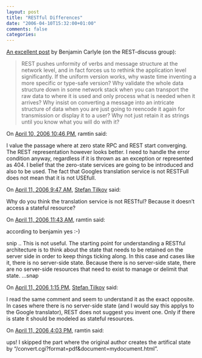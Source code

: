 ```yaml
---
layout: post
title: "RESTful Differences"
date: "2006-04-10T15:32:00+01:00"
comments: false
categories: 
---
```


<p><a href="http://groups.yahoo.com/group/rest-discuss/message/5843">An excellent post</a> by Benjamin Carlyle (on the REST-discuss group):</p>

<blockquote>
<p>REST pushes unformity of verbs and message structure at the network
level, and in fact forces us to rethink the application level
significantly. If the uniform version works, why waste time inventing a
more specific or type-safe version? Why validate the whole data
structure down in some network stack when you can transport the raw data
to where it is used and only process what is needed when it arrives? Why
insist on converting a message into an intricate structure of data when
you are just going to reencode it again for transmission or display it
to a user? Why not just retain it as strings until you know what you
will do with it?</p>
</blockquote>

<section class="comments">

<div class="comment" id="comment-864">
On <a href="#comment-864" title="Permalink to this comment">April 10, 2006 10:46 PM</a>, ramtin
said:
<p>I value the passage where at zero state RPC and REST start converging. The REST representation however looks better. I need to handle the error condition anyway, regardless if it is thrown as an exception or represented as 404.
I belief that the zero-state services are going to be introduced and also to be used. The fact that Googles translation service is not RESTFull does not mean that it is not USEfull.</p>


<div class="comment" id="comment-865">
On <a href="#comment-865" title="Permalink to this comment">April 11, 2006  9:47 AM</a>, <a href="/en/staff/st/">Stefan Tilkov</a>
said:
<p>Why do you think the translation service is not RESTful? Because it doesn&#8217;t access a stateful resource?</p>


<div class="comment" id="comment-866">
On <a href="#comment-866" title="Permalink to this comment">April 11, 2006 11:43 AM</a>, ramtin
said:
<p>according to benjamin yes :-)</p>

<p>snip ..
This is not useful. The starting point for understanding a RESTful
architecture is to think about the state that needs to be retained on
the server side in order to keep things ticking along. In this case and
cases like it, there is no server-side state. Because there is no
server-side state, there are no server-side resources that need to exist
to manage or delimit that state.
&#8230;snap</p>


<div class="comment" id="comment-867">
On <a href="#comment-867" title="Permalink to this comment">April 11, 2006  1:15 PM</a>, <a href="/en/staff/st/">Stefan Tilkov</a>
said:
<p>I read the same comment and seem to understand it as the exact opposite. In cases where there is no server-side state (and I would say this applys to the Google translator), REST does not suggest you invent one. Only if there is state it should be modeled as stateful resources.</p>


<div class="comment" id="comment-868">
On <a href="#comment-868" title="Permalink to this comment">April 11, 2006  4:03 PM</a>, ramtin
said:
<p>ups! I skipped the part where the original author creates the artifical state by &#8220;/convert.cgi?format=pdf&amp;document=mydocument.html&#8221;.</p>


</section>

